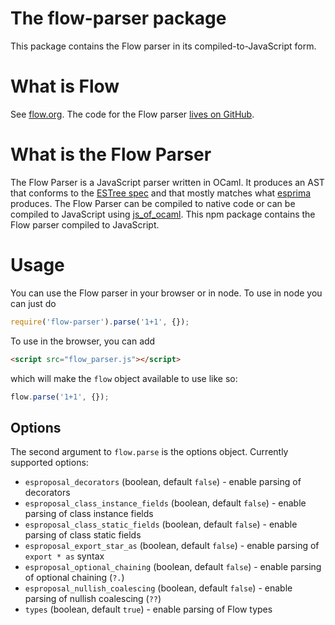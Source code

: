 # The flow-parser package

This package contains the Flow parser in its compiled-to-JavaScript form.

# What is Flow

See [flow.org](https://flow.org/). The code for the Flow parser [lives on GitHub](https://github.com/facebook/flow/tree/master/src/parser).

# What is the Flow Parser

The Flow Parser is a JavaScript parser written in OCaml. It produces an AST that conforms to the [ESTree spec](https://github.com/estree/estree) and that mostly matches what [esprima](http://esprima.org/) produces. The Flow Parser can be compiled to native code or can be compiled to JavaScript using [js_of_ocaml](http://ocsigen.org/js_of_ocaml/). This npm package contains the Flow parser compiled to JavaScript.

# Usage

You can use the Flow parser in your browser or in node. To use in node you can just do

```JavaScript
require('flow-parser').parse('1+1', {});
```

To use in the browser, you can add

```HTML
<script src="flow_parser.js"></script>
```

which will make the `flow` object available to use like so:

```JavaScript
flow.parse('1+1', {});
```

## Options

The second argument to `flow.parse` is the options object. Currently supported options:

* `esproposal_decorators` (boolean, default `false`) - enable parsing of decorators
* `esproposal_class_instance_fields` (boolean, default `false`) - enable parsing of class instance fields
* `esproposal_class_static_fields` (boolean, default `false`) - enable parsing of class static fields
* `esproposal_export_star_as` (boolean, default `false`) - enable parsing of `export * as` syntax
* `esproposal_optional_chaining` (boolean, default `false`) - enable parsing of optional chaining (`?.`)
* `esproposal_nullish_coalescing` (boolean, default `false`) - enable parsing of nullish coalescing (`??`)
* `types` (boolean, default `true`) - enable parsing of Flow types
